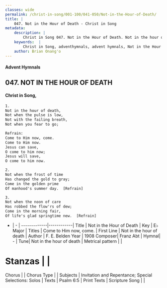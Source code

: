 ```yaml
---
classes: wide
permalink: /christ-in-song/001-100/041-050/Not-in-the-Hour-of-Death/
title: |
    047. Not in the Hour of Death - Christ in Song
metadata:
    description: |
        Christ in Song 047. Not in the Hour of Death. Not in the hour of death, Not when the pulse is low, Not with the failing breath, Not when you fear to go; 
    keywords:  |
        Christ in Song, adventhymnals, advent hymnals, Not in the Hour of Death, Not in the hour of death. Come to Him now, come.
    author: Brian Onang'o
---
```


#### Advent Hymnals
## 047. NOT IN THE HOUR OF DEATH
####  Christ in Song,

```txt
1.
Not in the hour of death,
Not when the pulse is low,
Not with the failing breath,
Not when you fear to go;

Refrain:
Come to Him now, come.
Come to Him now.
Jesus can save,
O come to him now;
Jesus will save,
O come to him now.

2.
Not when the frost of time 
Has changed the gold to gray;
Come in the golden prime
Of manhood's summer day.  [Refrain]

3.
Not when the noon of care
Has robbed the flow'rs of dew;
Come in the morning fair,
Of life's glad springtime new.  [Refrain]


```

- |   -  |
-------------|------------|
Title | Not in the Hour of Death |
Key | E♭ Major |
Titles | Come to Him now, come. |
First Line | Not in the hour of death |
Author | F. E. Belden
Year | 1908
Composer| Franz Abt |
Hymnal|  - |
Tune| Not in the hour of death |
Metrical pattern | |
# Stanzas |  |
Chorus |  |
Chorus Type |  |
Subjects | Invitation and Repentance; Special Selections: Solos |
Texts | Psalm 6:5 |
Print Texts | 
Scripture Song |  |
    
